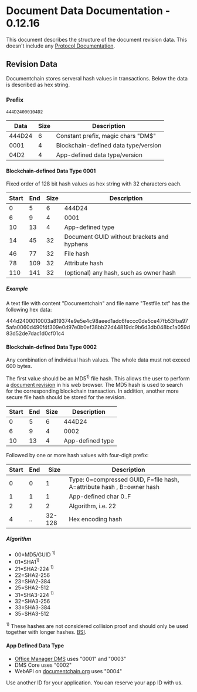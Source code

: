 Document Data Documentation - 0.12.16
=====================================

This document describes the structure of the document revision data. This doesn't include any [Protocol Documentation](protocol-documentation.md).

## Revision Data

Documentchain stores serveral hash values in transactions. Below the data is described as hex string.

### Prefix

`444D24000104D2`

| Data | Size | Description |
| ---------- | ---------- | ----------- |
| 444D24 | 6 | Constant prefix, magic chars "DM$" |
| 0001 | 4 | Blockchain-defined data type/version |
| 04D2 | 4 | App-defined data type/version |

#### Blockchain-defined Data Type 0001

Fixed order of 128 bit hash values as hex string with 32 characters each.

| Start | End | Size | Description |
| ---------- | ---------- | ----------- | ----------- |
| 0 | 5 | 6 | 444D24 |
| 6 | 9 | 4 | 0001 |
| 10 | 13 | 4 | App-defined type |
| 14 | 45 | 32 | Document GUID without brackets and hyphens |
| 46 | 77 | 32 | File hash |
| 78 | 109 | 32 | Attribute hash |
| 110 | 141  | 32 | (optional) any hash, such as owner hash |

##### Example

A text file with content "Documentchain" and file name "Testfile.txt" has the following hex data:

444d2400010003a819374e9e5e4c98aeed1adc6feccc0de5ce47fb53fba975afa0060d490f4f309e0d97e0b0ef38bb22d44819dc9b6d3db048bc1a059d83d52de7dac1d0cf01c4

#### Blockchain-defined Data Type 0002

Any combination of individual hash values. The whole data must not exceed 600 bytes.

The first value should be an MD5<sup>1)</sup> file hash. This allows the user to perform a [document revision](https://documentchain.org/news/document-index/) 
in his web browser. The MD5 hash is used to search for the corresponding blockchain transaction. In addition, another more secure file hash should be stored for the revision.

| Start | End | Size | Description |
| ---------- | ---------- | ---------- | ---------- |
| 0 | 5 | 6 | 444D24 |
| 6 | 9 | 4 | 0002 |
| 10 | 13 | 4 | App-defined type |

Followed by one or more hash values with four-digit prefix:

| Start | End | Size | Description |
| ---------- | ---------- | ----------- | ----------- |
| 0 | 0 | 1 | Type: 0=compressed GUID, F=file hash, A=attribute hash , B=owner hash |
| 1 | 1 | 1 | App-defined char 0..F |
| 2 | 2 | 2 | Algorithm, i.e. 22 |
| 4 | .. | 32-128 | Hex encoding hash |

##### Algorithm
* 00=MD5/GUID <sup>1)</sup>
* 01=SHA1<sup>1)</sup>
* 21=SHA2-224 <sup>1)</sup>
* 22=SHA2-256
* 23=SHA2-384
* 25=SHA2-512
* 31=SHA3-224 <sup>1)</sup>
* 32=SHA3-256
* 33=SHA3-384
* 35=SHA3-512

<sup>1)</sup> These hashes are not considered collision proof and should only be used together with longer hashes. [BSI](https://www.bsi.bund.de/DE/Publikationen/TechnischeRichtlinien/tr02102/index_htm.html).

#### App Defined Data Type

* [Office Manager DMS](https://www.officemanager.de/) uses "0001" and "0003"
* DMS Core uses "0002"
* WebAPI on [documentchain.org](https://api.documentchain.org/) uses "0004"

Use another ID for your application. You can reserve your app ID with us.
